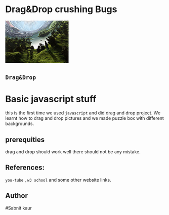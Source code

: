 # Drag&Drop crushing Bugs
![backGround pic](/images/bottomRight.jpg)

## ``Drag&Drop``

# Basic javascript stuff

this is the first time we used ``javascript`` and did drag and drop project. We learnt how to drag and drop pictures and we made puzzle box with different backgrounds.

## prerequities
drag and drop should work well there should not be any mistake.


## References:
``you-tube`` , ``w3 school`` and some other website links.

## Author  
#Sabnit kaur
